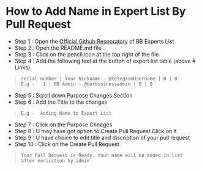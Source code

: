 # How to Add Name in Expert List By Pull Request

* Step 1 : Open the [Official Github Resporatory](https://github.com/bots-business/BBExpertsList) of BB Experts List
* Step 2 : Open the README.md file 
* Step 3 : Click on the pencil icon at the top right of the file
* Step 4 : Add the following text at the button of expert list table (above # Links)

> ``` serial number | Your Nickname - @telegramUsername | 0 | 0 ``` <br />
> ```E.g -   1 | BB Admin - @botbusinessadmin | 0 | 0 ```

 * Step 5 : Scroll down Purpose Changes  Section
 * Step 6 : Add the Title to the changes
> ```E.g -  Adding Name to Expert List  ```

* Step 7 : Click on the Purpose Chnages
* Step 8 : U may have got option to Create Pull Request.Click on it
* Step 9 : U have choice to edit title and discription of your pull request
* Step 10 : Click on the Create Pull Request

> ```Your Pull Request is Ready. Your name will be added in list after veriiction by admin  ```
